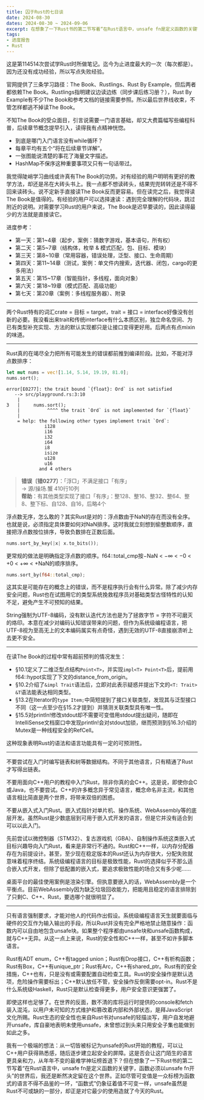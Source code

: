 ```yaml
---
title: 囚于Rust的七日谈
date: 2024-08-30
dates: 2024-08-30 ~ 2024-09-06
excerpt: 在想象了一下Rust书的第二节写着“在Rust语言中，unsafe fn是定义函数的关键字，函数必须以unsafe fn开头”的世界后，我还是断然决定留在这个世界。
tags:
- 进度报告
- Rust
---
```


这是第114514次尝试学Rust时所做笔记。迄今为止进度最大的一次（每次都是）。因为还没有成功经验，所以写点失败经验。

官网提供了三条学习路径：The Book、Rustlings、Rust By Example，但后两者都依赖The Book。Rustlings指明建议边读边练（同步课后练习册？），Rust By Example有不少The Book和参考文档的链接需要参照。所以最后世界线收束，不管怎样都逃不掉读The Book。

不知The Book的受众面目，引言说需要一门语言基础，却又大费篇幅写些编程科普，后续章节概念提早引入，读得我有点精神恍惚。

- 到底是哪门入门语言没有while循环？
- 每章平均有五个“将在后续章节详解”。
- 一张图能说清楚的事花了海量文字描述。
- HashMap不保序这种重要事项又只有一句话带过。

我觉得陡峭学习曲线或许真有The Book的功劳。对有经验的用户明明有更好的教学方法，却还是吊在大砖头书上。我一点都不想读砖头，结果兜兜转转还是不得不回来读砖头。说不定新手直接读The Book反而更容易。但在读完之后，我觉得读The Book是值得的。有经验的用户可以选择速读：遇到完全理解的代码块，跳过附近的说明。对需要学习Rust的用户来说，The Book是迟早要读的，因此读得最少的方法就是直接读它。

进度参考：

- 第一天：第1~4章（起步，案例：猜数字游戏，基本语句，所有权）
- 第二天：第5~7章（结构体，枚举 & 模式匹配，包、目标、模块）
- 第三天：第8~10章（常用容器，错误处理，泛型、接口、生命周期）
- 第四天：第11~14章（测试，案例：单文件内搜索，迭代器、闭包，cargo的更多用法）
- 第五天：第15~17章（智能指针，多线程，面向对象）
- 第六天：第18~19章（模式匹配、高级功能）
- 第七天：第20章（案例：多线程服务器）、附录

---

两个Rust特有的词汇crate = 目标 = target，trait = 接口 = interface好像没有创新的必要。我没看出来trait和传统interface有什么本质区别，独立命名空间、为已有类型补充实现、方法的默认实现都只是让接口变得更好用。后两点有点mixin的味道。

---

Rust真的在竭尽全力把所有可能发生的错误都前推到编译阶段。比如，不能对浮点数排序：

```rust
let mut nums = vec![1.14, 5.14, 19.19, 81.0];
nums.sort();
```

```
error[E0277]: the trait bound `{float}: Ord` is not satisfied
   --> src/playground.rs:3:10
    |
3   |     nums.sort();
    |          ^^^^ the trait `Ord` is not implemented for `{float}`
    |
    = help: the following other types implement trait `Ord`:
              i128
              i16
              i32
              i64
              i8
              isize
              u128
              u16
            and 4 others
```

<blockquote>
<strong>错误〔错0277〕</strong>：「浮□」不满足接口「有序」<br>
→ 源/操场.蟹 410行10列<br>
<strong>帮助</strong>：有其他类型实现了接口「有序」：整128、整16、整32、整64、整8、整下标、自128、自16，后略4个
</blockquote>

浮点数无序，怎么敢的？其实Rust是对的：浮点数由于NaN的存在而没有全序。也就是说，必须指定具体要如何对NaN排序。这时我就立刻想到偷整数顺序，直接把浮点数按位排序，导致负数排在正数后面。

```rust
nums.sort_by_key(|x| x.to_bits());
```

更常规的做法是明确指定浮点数的顺序。f64::total_cmp按−NaN < −∞ < −0 < +0 < +∞ < +NaN的顺序排序。

```rust
nums.sort_by(f64::total_cmp);
```

这其实是可能存在的概念上的错误，而不是程序执行会有什么异常。除了减少内存安全问题，Rust也在试图用它的类型系统挽救程序员对基础类型古怪特性的认知不足，避免产生不可预知的结果。

String强制为UTF-8编码，没有默认迭代方法也是为了拯救字节 = 字符不可磨灭的烙印。本意在减少对编码认知错误带来的问题，但作为系统级编程语言，把UTF-8视为至高无上的文本编码属实有点奇怪，遇到无效的UTF-8直接崩溃听上去更不安全。

---

在读The Book的过程中常有超前预判的情况发生：

- §10.1定义了二维泛型点结构`Point<T>`，并实现`impl<T> Point<T>`后，提前用f64::hypot实现了下文的distance\_from\_origin。
- §10.2介绍了`&impl Trait`语法后，立即对此表示疑惑并提出下文的`<T: Trait> &T`语法能表达相同类型。
- §13.2在Iterator的`type Item;`中简短提到了接口关联类型，发现其与泛型接口不同（这一点至少在§15.2才提到）并猜测关联类型具有唯一性。
- §15.5对println!修改stdout却不需要可变借用stdout提出疑问，随即在IntelliSense文档窗口中发现println!会对stdout加锁，继而预测到§16.3介绍的Mutex是一种线程安全的RefCell。

这种现象表明Rust的语法和语言功能具有一定的可预测性。

---

不要尝试在入门时编写链表和树等数据结构。不同于其他语言，只有精通了Rust才写得出链表。

不要用面向C++用户的教程中入门Rust，除非你真的会C++。这是说，即使你会C或Java，也不要尝试。C++的许多概念异于常见语言，概念命名非主流，和其他语言相比简直是两个世界，将带来双倍的困惑。

不要从嵌入式入门Rust。嵌入式指针对单片机、操作系统、WebAssembly等的底层开发。虽然Rust是少数底层到可用于嵌入式开发的语言，但是它并没有适合到可以以此入门。

先前尝试以微控制器（STM32）、复古游戏机（GBA）、自制操作系统这类嵌入式目标兴趣导向入门Rust，看来是非常行不通的。Rust和C++一样，以内存分配器存在为前提设计。甚至，至少现在稳定版本的Rust还认为内存很大，分配失败就意味着程序终结。系统级编程语言的目标是极致性能，Rust的选择似乎不那么适合嵌入式开发，但除了低配置的嵌入式，要追求极致性能的场合又有多少呢……

桌面平台的最佳使用案例是渲染引擎。但执意要嵌入的话，WebAssembly是一个平衡点。目前WebAssembly因为缺乏垃圾回收能力，把能用且稳定的语言排除到了只剩C、C++、Rust，要选哪个就很明显了。

---

只有语言强制要求，才能对他人的代码作出假设。系统级编程语言天生就要面临与硬件的交互作为输入输出的手段，所以Rust并没有完全严格地禁止随意操作：函数内可以自由地包含unsafe块。如果整个程序都由unsafe块和unsafe函数构成，就与C++无异。从这一点上来说，Rust的安全性和C++一样，甚至不如许多脚本语言。

Rust有ADT enum，C++有tagged union；Rust有Drop接口，C++有析构函数；Rust有Box，C++有unique_ptr；Rust有Arc，C++有shared_ptr。Rust有的安全措施，C++也有，只是没有或需要配置自动检查工具。Rust的安全操作是默认选项，危险操作需要标出；C++默认放任不管，安全操作反倒需要opt-in。Rust不是什么系统级Haskell，Rust只是默认检查得更多，用户安全意识更强罢了。

即使这样也足够了。在世界的反面，数不清的库将运行时提供的console和fetch装入混沌，以用户未可知的方式维护和篡改着内部和外部状态，是拜JavaScript文化所赐。Rust生态的安全性也来自Rust书对unsafe的轻描淡写，用户自发地避开unsafe，库自豪地表明未使用unsafe，未曾想过到头来只用安全子集也能做到如此之多。

我有一个极端的想法：从一切皆被标记为unsafe的Rust开始的教程，可以让C++用户获得熟悉感，随后逐步建立起安全的屏障。这是否会让这门陌生的语言更具亲和力，从年年不变的最难学神坛榜首退下？但在想象了一下Rust书的第二节写着“在Rust语言中，unsafe fn是定义函数的关键字，函数必须以unsafe fn开头”的世界后，我还是断然决定留在这个世界。正如尽管可变值是一众标榜为函数式的语言不得不品鉴的一环，“函数式”仍象征着值不可变一样，unsafe虽然是Rust不可或缺的一部分，却正是对它最少的使用造就了今天的Rust。
